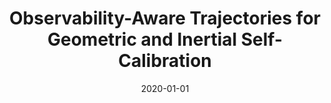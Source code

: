 ---
title: Observability-Aware Trajectories for Geometric and Inertial Self-Calibration
authors:
- Christoph Bohm
- Guanrui Li
- Giuseppe Loianno
- Stephan Weiss
date: '2020-01-01'
publishDate: '2024-11-18T23:48:37.355625Z'
publication_types:  ['paper-conference']

publication: '*Robotics: Science and Systems: Power On And Go Robots Workshop*'


# links: 
url_pdf: https://www.researchgate.net/publication/351283002_Observability-Aware_Trajectories_for_Geometric_and_Inertial_Self-Calibration

# links:
# - name: ""
#   url: ""

image:
  caption: 'Image credit: [**Unsplash**](https://unsplash.com/photos/jdD8gXaTZsc)'
  focal_point: ""
  preview_only: false
---